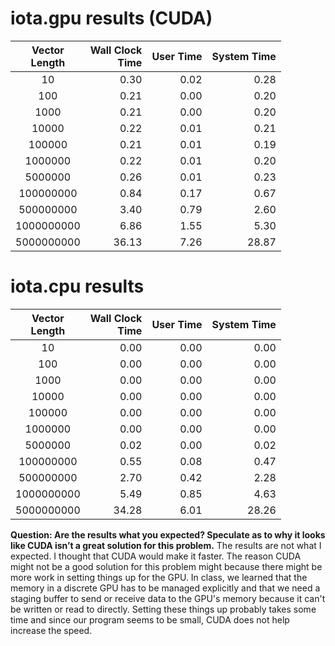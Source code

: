 # iota.gpu results (CUDA)
|Vector<br>Length|Wall Clock<br>Time|User Time|System Time|
|:--:|--:|--:|--:|
|10| 0.30| 0.02| 0.28|
|100| 0.21| 0.00| 0.20|
|1000| 0.21| 0.00| 0.20|
|10000| 0.22| 0.01| 0.21|
|100000| 0.21| 0.01| 0.19|
|1000000| 0.22| 0.01| 0.20|
|5000000| 0.26| 0.01| 0.23|
|100000000| 0.84| 0.17| 0.67|
|500000000| 3.40| 0.79| 2.60|
|1000000000| 6.86| 1.55| 5.30|
|5000000000|36.13| 7.26|28.87|

# iota.cpu results
|Vector<br>Length|Wall Clock<br>Time|User Time|System Time|
|:--:|--:|--:|--:|
|10| 0.00| 0.00| 0.00|
|100| 0.00| 0.00| 0.00|
|1000| 0.00| 0.00| 0.00|
|10000| 0.00| 0.00| 0.00|
|100000| 0.00| 0.00| 0.00|
|1000000| 0.00| 0.00| 0.00|
|5000000| 0.02| 0.00| 0.02|
|100000000| 0.55| 0.08| 0.47|
|500000000| 2.70| 0.42| 2.28|
|1000000000| 5.49| 0.85| 4.63|
|5000000000|34.28| 6.01|28.26|

**Question: Are the results what you expected? Speculate as to why it looks like CUDA isn’t a great solution for this problem.**
The results are not what I expected. I thought that CUDA would make it faster. The reason CUDA might not be a good solution for this problem might because there might be more work in setting things up for the GPU. In class, we learned that the memory in a discrete GPU has to be managed explicitly and that we need a staging buffer to send or receive data to the GPU's memory because it can't be written or read to directly. Setting these things up probably takes some time and since our program seems to be small, CUDA does not help increase the speed.
